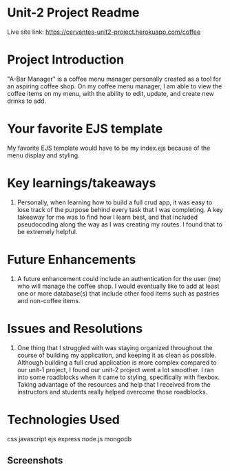 
# Unit-2 Project Readme
Live site link: 
https://cervantes-unit2-project.herokuapp.com/coffee

# Project Introduction 
"A-Bar Manager" is a coffee menu manager personally created as a tool for an aspiring coffee shop. On my coffee menu manager, I am able to view the coffee items on my menu, with the ability to edit, update, and create new drinks to add. 

# Your favorite EJS template 
My favorite EJS template would have to be my index.ejs because of the menu display and styling.

# Key learnings/takeaways 
1. Personally, when learning how to build a full crud app, it was easy to lose track of the purpose behind every task that I was completing. A key takeaway for me was to find how I learn best, and that included pseudocoding along the way as I was creating my routes. I found that to be extremely helpful.


# Future Enhancements 
1. A future enhancement could include an authentication for the user (me) who will manage the coffee shop. I would eventually like to add at least one or more database(s) that include other food items such as pastries and non-coffee items.

# Issues and Resolutions 
1. One thing that I struggled with was staying organized throughout the course of building my application, and keeping it as clean as possible. Although building a full crud application is more complex compared to our unit-1 project, I found our unit-2 project went a lot smoother. I ran into some roadblocks when it came to styling, specifically with flexbox. Taking advantage of the resources and help that I received from the instructors and students really helped overcome those roadblocks.

# Technologies Used 
css
javascript
ejs 
express
node.js
mongodb 

## Screenshots 
